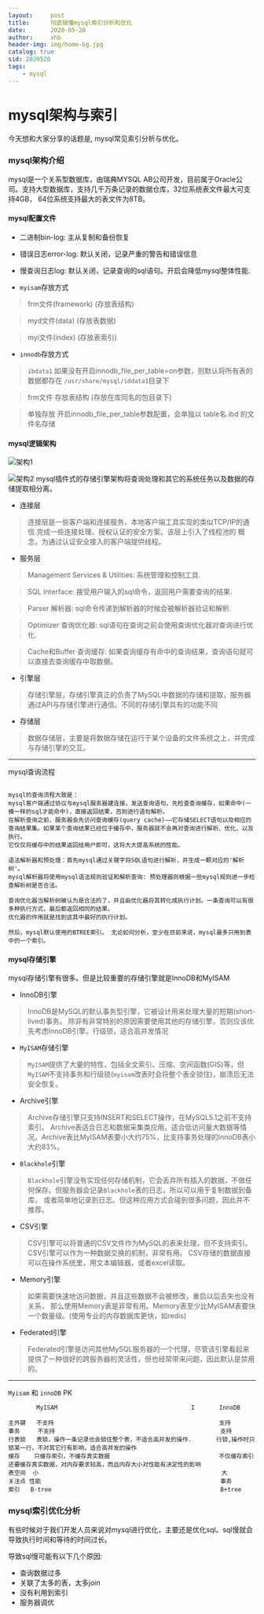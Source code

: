```yaml
---
layout:     post
title:      彻底搞懂mysql索引分析和优化
date:       2020-05-20
author:     xhb
header-img: img/home-bg.jpg
catalog: true
sid: 2020520
tags:
    - mysql
---
```


# mysql架构与索引
今天想和大家分享的话题是, mysql常见索引分析与优化。

### mysql架构介绍
mysql是一个关系型数据库，由瑞典MYSQL AB公司开发，目前属于Oracle公司。支持大型数据库，支持几千万条记录的数据仓库，32位系统表文件最大可支持4GB，
64位系统支持最大的表文件为8TB。

#### mysql配置文件
* 二进制bin-log: 主从复制和备份恢复
* 错误日志error-log: 默认关闭，记录严重的警告和错误信息
* 慢查询日志log: 默认关闭，记录查询的sql语句。开启会降低mysql整体性能.

* `myisam`存放方式

> frm文件(framework) (存放表结构)

> myd文件(data) (存放表数据)

> myi文件(index) (存放表索引)

* `innodb`存放方式

> `ibdata1` 如果没有开启innodb_file_per_table=on参数，则默认将所有表的数据都存在 `/usr/share/mysql/iddata1`目录下

> frm文件 存放表结构 (存放在库同名的包目录下)

> 单独存放 开启innodb_file_per_table参数配置，会单独以 table名.ibd 的文件名存储

#### mysql逻辑架构
![架构1](https://pic.kuaizhan.com/g3/15/8c/1df8-02ce-4728-a1b8-5e75871e04ca78)

![架构2](https://pic.kuaizhan.com/g3/48/4f/34f0-c43f-4a0c-b9d8-581381e4716d20)
mysql插件式的存储引擎架构将查询处理和其它的系统任务以及数据的存储提取相分离。

* 连接层

> 连接层是一些客户端和连接服务，本地客户端工具实现的类似TCP/IP的通信.完成一些连接处理、授权认证的安全方案。该层上引入了线程池的
概念，为通过认证安全接入的客户端提供线程。

* 服务层

> Management Services & Utilities: 系统管理和控制工具.

> SQL Interface: 接受用户输入的sql命令，返回用户需要查询的结果.

> Parser 解析器: sql命令传递到解析器的时候会被解析器验证和解析.

> Optimizer 查询优化器: sql语句在查询之前会使用查询优化器对查询进行优化.

> Cache和Buffer 查询缓存: 如果查询缓存有命中的查询结果，查询语句就可以直接去查询缓存中取数据。

* 引擎层

> 存储引擎层，存储引擎真正的负责了MySQL中数据的存储和提取，服务器通过API与存储引擎进行通信。不同的存储引擎具有的功能不同

* 存储层

> 数据存储层，主要是将数据存储在运行于某个设备的文件系统之上，并完成与存储引擎的交互。

----------------------

mysql查询流程

```
 
mysql的查询流程大致是：
mysql客户端通过协议与mysql服务器建连接，发送查询语句，先检查查询缓存，如果命中(一模一样的sql才能命中)，直接返回结果，否则进行语句解析。
在解析查询之前，服务器会先访问查询缓存(query cache)——它存储SELECT语句以及相应的查询结果集。如果某个查询结果已经位于缓存中，服务器就不会再对查询进行解析、优化、以及执行。
它仅仅将缓存中的结果返回给用户即可，这将大大提高系统的性能。
 
语法解析器和预处理：首先mysql通过关键字将SQL语句进行解析，并生成一颗对应的'解析树'。
mysql解析器将使用mysql语法规则验证和解析查询: 预处理器则根据一些mysql规则进一步检查解析树是否合法。
 
查询优化器当解析树被认为是合法的了，并且由优化器将其转化成执行计划。一条查询可以有很多种执行方式，最后都返回相同的结果。
优化器的作用就是找到这其中最好的执行计划。
 
然后，mysql默认使用的BTREE索引。 无论如何分析，至少在目前来说，mysql最多只用到表中的一个索引。

```
 
#### mysql存储引擎
mysql存储引擎有很多。但是比较重要的存储引擎就是InnoDB和MyISAM

* InnoDB引擎
> InnoDB是MySQL的默认事务型引擎，它被设计用来处理大量的短期(short-lived)事务。
除非有非常特别的原因需要使用其他的存储引擎，否则应该优先考虑InnoDB引擎。行级锁，适合高并发情况

* `MyISAM`存储引擎
> `MyISAM`提供了大量的特性，包括全文索引、压缩、空间函数(GIS)等，但`MyISAM`不支持事务和行级锁(`myisam`改表时会将整个表全锁住)，崩溃后无法安全恢复。

* Archive引擎
> Archive存储引擎只支持INSERT和SELECT操作，在MySQL5.1之前不支持索引。
  Archive表适合日志和数据采集类应用。适合低访问量大数据等情况。Archive表比MyISAM表要小大约75%，比支持事务处理的InnoDB表小大约83%。

* `Blackhole`引擎
> `Blackhole`引擎没有实现任何存储机制，它会丢弃所有插入的数据，不做任何保存。但服务器会记录`Blackhole`表的日志，所以可以用于复制数据到备库，
  或者简单地记录到日志。但这种应用方式会碰到很多问题，因此并不推荐。
  
* CSV引擎
> CSV引擎可以将普通的CSV文件作为MySQL的表来处理，但不支持索引。
  CSV引擎可以作为一种数据交换的机制，非常有用。
  CSV存储的数据直接可以在操作系统里，用文本编辑器，或者excel读取。  
  
* Memory引擎
> 如果需要快速地访问数据，并且这些数据不会被修改，重启以后丢失也没有关系，
那么使用Memory表是非常有用。Memory表至少比MyISAM表要快一个数量级。(使用专业的内存数据库更快，如redis)

* Federated引擎
> Federated引擎是访问其他MySQL服务器的一个代理，尽管该引擎看起来提供了一种很好的跨服务器的灵活性，但也经常带来问题，因此默认是禁用的。

------------------


`Myisam` 和 `innoDB` PK

```
        MyISAM                                      I       InnoDB 

主外键   不支持                                               支持
事务     不支持                                               支持
行表锁   表锁，操作一条记录也会锁住整个表，不适合高并发的操作.       行锁,操作时只锁某一行，不对其它行有影响，适合高并发的操作
缓存    只缓存索引，不缓存真实数据                               不仅缓存索引还要缓存真实数据，对内存要求较高，而且内存大小对性能有决定性的影响
表空间  小                                                    大   
关注点 性能                                                   事务
索引   B-tree                                                B+tree 
```

### mysql索引优化分析

有些时候对于我们开发人员来说对mysql进行优化，主要还是优化sql。sql慢就会导致执行时间和等待的时间过长。

导致sql慢可能有以下几个原因:
* 查询数据过多
* 关联了太多的表，太多join
* 没有利用到索引
* 服务器调优

     
